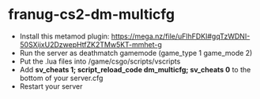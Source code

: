 # franug-cs2-dm-multicfg

* Install this metamod plugin: https://mega.nz/file/uFlhFDKI#gqTzWDNI-50SXijxU2DzwepHtfZK2TMw5KT-mmhet-g
* Run the server as deathmatch gamemode (game_type 1 game_mode 2)
* Put the .lua files into /game/csgo/scripts/vscripts
* Add **sv_cheats 1; script_reload_code dm_multicfg; sv_cheats 0** to the bottom of your server.cfg
* Restart your server

